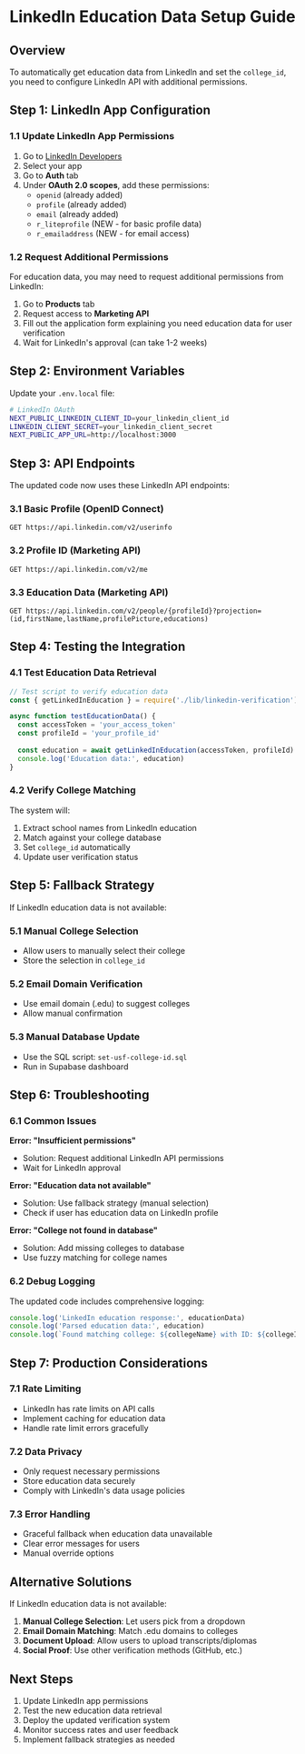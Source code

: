 # LinkedIn Education Data Setup Guide

## Overview
To automatically get education data from LinkedIn and set the `college_id`, you need to configure LinkedIn API with additional permissions.

## Step 1: LinkedIn App Configuration

### 1.1 Update LinkedIn App Permissions
1. Go to [LinkedIn Developers](https://www.linkedin.com/developers/)
2. Select your app
3. Go to **Auth** tab
4. Under **OAuth 2.0 scopes**, add these permissions:
   - `openid` (already added)
   - `profile` (already added)
   - `email` (already added)
   - `r_liteprofile` (NEW - for basic profile data)
   - `r_emailaddress` (NEW - for email access)

### 1.2 Request Additional Permissions
For education data, you may need to request additional permissions from LinkedIn:
1. Go to **Products** tab
2. Request access to **Marketing API**
3. Fill out the application form explaining you need education data for user verification
4. Wait for LinkedIn's approval (can take 1-2 weeks)

## Step 2: Environment Variables

Update your `.env.local` file:
```bash
# LinkedIn OAuth
NEXT_PUBLIC_LINKEDIN_CLIENT_ID=your_linkedin_client_id
LINKEDIN_CLIENT_SECRET=your_linkedin_client_secret
NEXT_PUBLIC_APP_URL=http://localhost:3000
```

## Step 3: API Endpoints

The updated code now uses these LinkedIn API endpoints:

### 3.1 Basic Profile (OpenID Connect)
```
GET https://api.linkedin.com/v2/userinfo
```

### 3.2 Profile ID (Marketing API)
```
GET https://api.linkedin.com/v2/me
```

### 3.3 Education Data (Marketing API)
```
GET https://api.linkedin.com/v2/people/{profileId}?projection=(id,firstName,lastName,profilePicture,educations)
```

## Step 4: Testing the Integration

### 4.1 Test Education Data Retrieval
```javascript
// Test script to verify education data
const { getLinkedInEducation } = require('./lib/linkedin-verification')

async function testEducationData() {
  const accessToken = 'your_access_token'
  const profileId = 'your_profile_id'
  
  const education = await getLinkedInEducation(accessToken, profileId)
  console.log('Education data:', education)
}
```

### 4.2 Verify College Matching
The system will:
1. Extract school names from LinkedIn education
2. Match against your college database
3. Set `college_id` automatically
4. Update user verification status

## Step 5: Fallback Strategy

If LinkedIn education data is not available:

### 5.1 Manual College Selection
- Allow users to manually select their college
- Store the selection in `college_id`

### 5.2 Email Domain Verification
- Use email domain (.edu) to suggest colleges
- Allow manual confirmation

### 5.3 Manual Database Update
- Use the SQL script: `set-usf-college-id.sql`
- Run in Supabase dashboard

## Step 6: Troubleshooting

### 6.1 Common Issues

**Error: "Insufficient permissions"**
- Solution: Request additional LinkedIn API permissions
- Wait for LinkedIn approval

**Error: "Education data not available"**
- Solution: Use fallback strategy (manual selection)
- Check if user has education data on LinkedIn profile

**Error: "College not found in database"**
- Solution: Add missing colleges to database
- Use fuzzy matching for college names

### 6.2 Debug Logging
The updated code includes comprehensive logging:
```javascript
console.log('LinkedIn education response:', educationData)
console.log('Parsed education data:', education)
console.log(`Found matching college: ${collegeName} with ID: ${collegeId}`)
```

## Step 7: Production Considerations

### 7.1 Rate Limiting
- LinkedIn has rate limits on API calls
- Implement caching for education data
- Handle rate limit errors gracefully

### 7.2 Data Privacy
- Only request necessary permissions
- Store education data securely
- Comply with LinkedIn's data usage policies

### 7.3 Error Handling
- Graceful fallback when education data unavailable
- Clear error messages for users
- Manual override options

## Alternative Solutions

If LinkedIn education data is not available:

1. **Manual College Selection**: Let users pick from a dropdown
2. **Email Domain Matching**: Match .edu domains to colleges
3. **Document Upload**: Allow users to upload transcripts/diplomas
4. **Social Proof**: Use other verification methods (GitHub, etc.)

## Next Steps

1. Update LinkedIn app permissions
2. Test the new education data retrieval
3. Deploy the updated verification system
4. Monitor success rates and user feedback
5. Implement fallback strategies as needed 